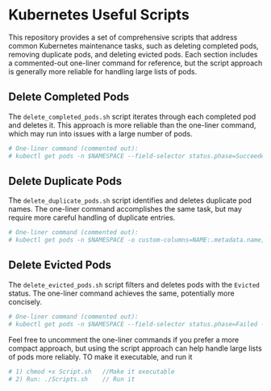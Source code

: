 # Kubernetes Useful Scripts

This repository provides a set of comprehensive scripts that address common Kubernetes maintenance tasks, such as deleting completed pods, removing duplicate pods, and deleting evicted pods. Each section includes a commented-out one-liner command for reference, but the script approach is generally more reliable for handling large lists of pods.

## Delete Completed Pods

The `delete_completed_pods.sh` script iterates through each completed pod and deletes it. This approach is more reliable than the one-liner command, which may run into issues with a large number of pods.

```bash
# One-liner command (commented out):
# kubectl get pods -n $NAMESPACE --field-selector status.phase=Succeeded -o jsonpath="{.items[*].metadata.name}" | \tr ' ' '\n' | xargs -r -n 1 -I{} kubectl delete pod {} -n $NAMESPACE

```

## Delete Duplicate Pods

The `delete_duplicate_pods.sh` script identifies and deletes duplicate pod names. The one-liner command accomplishes the same task, but may require more careful handling of duplicate entries.

```bash
# One-liner command (commented out):
# kubectl get pods -n $NAMESPACE -o custom-columns=NAME:.metadata.name,STATUS:.status.phase --no-headers | \awk '{print $1}' | sort | uniq -d | xargs -r -n 1 -I{} kubectl delete pod {} -n $NAMESPACE


```

## Delete Evicted Pods

The `delete_evicted_pods.sh` script filters and deletes pods with the `Evicted` status. The one-liner command achieves the same, potentially more concisely.

```bash
# One-liner command (commented out):
# kubectl get pods -n $NAMESPACE --field-selector status.phase=Failed -o jsonpath="{.items[?(@.status.reason=='Evicted')].metadata.name}" | \ tr ' ' '\n' | sort | uniq | xargs -r -n 1 -I{} kubectl delete pod {} -n $NAMESPACE
```

Feel free to uncomment the one-liner commands if you prefer a more compact approach, but using the script approach can help handle large lists of pods more reliably.
TO  make it executable, and run it 
```bash
# 1) chmod +x Script.sh   //Make it executable
# 2) Run: ./Scripts.sh    // Run it 
```

